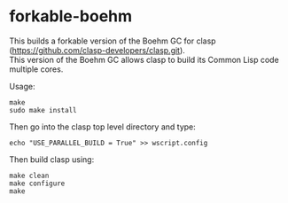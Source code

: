 # forkable-boehm

This builds a forkable version of the Boehm GC for clasp (https://github.com/clasp-developers/clasp.git).  
This version of the Boehm GC allows clasp to build its Common Lisp code multiple cores.

Usage:

```
make
sudo make install
```

Then go into the clasp top level directory and type:

```
echo "USE_PARALLEL_BUILD = True" >> wscript.config
```

Then build clasp using:

```
make clean
make configure
make
```

